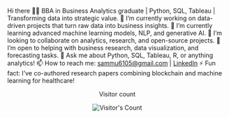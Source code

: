 Hi there 👋🏾
BBA in Business Analytics graduate | Python, SQL, Tableau | Transforming data into strategic value.
🔭 I’m currently working on data-driven projects that turn raw data into business insights.
🌱 I’m currently learning advanced machine learning models, NLP, and generative AI.
👯 I’m looking to collaborate on analytics, research, and open-source projects.
🤝 I’m open to helping with business research, data visualization, and forecasting tasks.
💬 Ask me about Python, SQL, Tableau, R, or anything analytics!
📫 How to reach me: [sammu6105@gmail.com](mailto:sammu6105@gmail.com) | [LinkedIn](https://linkedin.com/in/r-samiksha-reddy-828987299)
⚡ Fun fact: I’ve co-authored research papers combining blockchain and machine learning for healthcare!
<div align="center"> 
  <p>Visitor count</p>
  <img src="https://profile-counter.glitch.me/{USERNAME}/count.svg" alt="Visitor's Count" />
</div>
